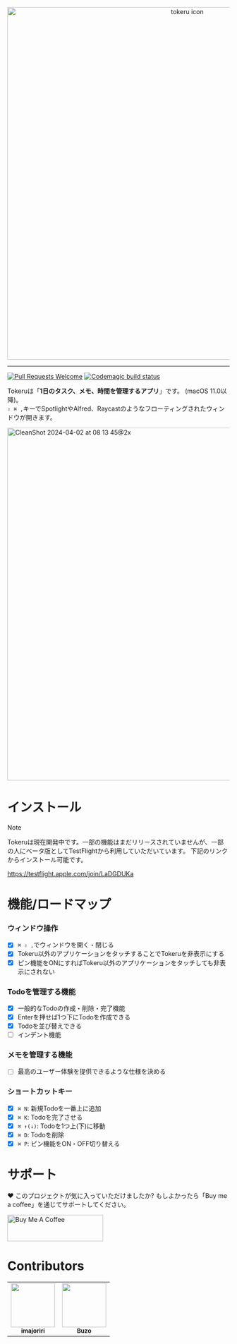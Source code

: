<p align="center">
  <img src="https://github.com/tinp-lab/tokeru/assets/30540418/64db0860-14aa-4a6d-b834-ecfa9589c0d5" alt="tokeru icon" width="800" />
</p>

---
 
[![Pull Requests Welcome](https://img.shields.io/badge/PRs-welcome-brightgreen.svg?style=flat)](http://makeapullrequest.com)
[![Codemagic build status](https://api.codemagic.io/apps/65d834ac3786568a8b6ef02e/65d83d4548306436129e0db1/status_badge.svg)](https://codemagic.io/apps/65d834ac3786568a8b6ef02e/65d83d4548306436129e0db1/latest_build)


Tokeruは「**1日のタスク、メモ、時間を管理するアプリ**」です。 (macOS 11.0以降)。  
`⇧ ⌘ ,`キーでSpotlightやAlfred、Raycastのようなフローティングされたウィンドウが開きます。  

<img width="800" alt="CleanShot 2024-04-02 at 08 13 45@2x" src="https://github.com/imajoriri/tokeru/assets/30540418/7b16d8cf-1241-4138-afa6-edbfaf02df7e">



# インストール

> [!NOTE]
> Tokeruは現在開発中です。一部の機能はまだリリースされていませんが、一部の人にベータ版としてTestFlightから利用していただいています。
> 下記のリンクからインストール可能です。

https://testflight.apple.com/join/LaDGDUKa


# 機能/ロードマップ

### ウィンドウ操作

- [x] `⌘ ⇧ ,`でウィンドウを開く・閉じる
- [x] Tokeru以外のアプリケーションをタッチすることでTokeruを非表示にする
- [x] ピン機能をONにすればTokeru以外のアプリケーションをタッチしても非表示にされない

### Todoを管理する機能

- [x] 一般的なTodoの作成・削除・完了機能
- [x] Enterを押せば1つ下にTodoを作成できる
- [x] Todoを並び替えできる
- [ ] インデント機能

### メモを管理する機能

- [ ] 最高のユーザー体験を提供できるような仕様を決める

### ショートカットキー

- [x] `⌘ N`: 新規Todoを一番上に追加
- [x] `⌘ K`: Todoを完了させる
- [x] `⌘ ↑(↓)`: Todoを1つ上(下)に移動
- [x] `⌘ D`: Todoを削除
- [x] `⌘ P`: ピン機能をON・OFF切り替える

# サポート

❤️ このプロジェクトが気に入っていただけましたか?
もしよかったら「Buy me a coffee」を通じてサポートしてください。

<a href="https://www.buymeacoffee.com/imasirooo" target="_blank"><img src="https://cdn.buymeacoffee.com/buttons/v2/default-yellow.png" alt="Buy Me A Coffee" style="height: 60px !important;width: 217px !important;" ></a>

# Contributors

<table>
  <tr>
    <td align="center"><a href="https://github.com/imajoriri"><img src="https://avatars.githubusercontent.com/u/30540418?v=4?s=100" width="100px;" alt=""/><br /><sub><b>imajoriri</b></sub></a><br /></td>
    <td align="center"><a href="https://github.com/kakudenbuzo"><img src="https://avatars.githubusercontent.com/u/53589952?v=4?s=100" width="100px;" alt=""/><br /><sub><b>Buzo</b></sub></a></td>
  </tr>
</table>




